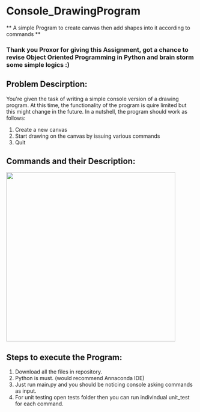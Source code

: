 # Console_DrawingProgram
** A simple Program to create canvas then add shapes into it according to commands **

### Thank you Proxor for giving this Assignment, got a chance to revise Object Oriented Programming in Python and brain storm some simple logics :)

## Problem Descirption:

You're given the task of writing a simple console version of a drawing program. 
At this time, the functionality of the program is quire limited but this might change in the future. 
In a nutshell, the program should work as follows:
 1. Create a new canvas
 2. Start drawing on the canvas by issuing various commands
 3. Quit
## Commands and their Description:
<img src="https://user-images.githubusercontent.com/54658086/111084861-87ed3800-853a-11eb-9507-d744c1dbbff1.png" width="450" height="450">

## Steps to execute the Program:
1. Download all the files in repository.
2. Python is must. (would recommend Annaconda IDE)
3. Just run main.py and you should be noticing console asking commands as input.
4. For unit testing open tests folder then you can run indivindual unit_test for each command.

